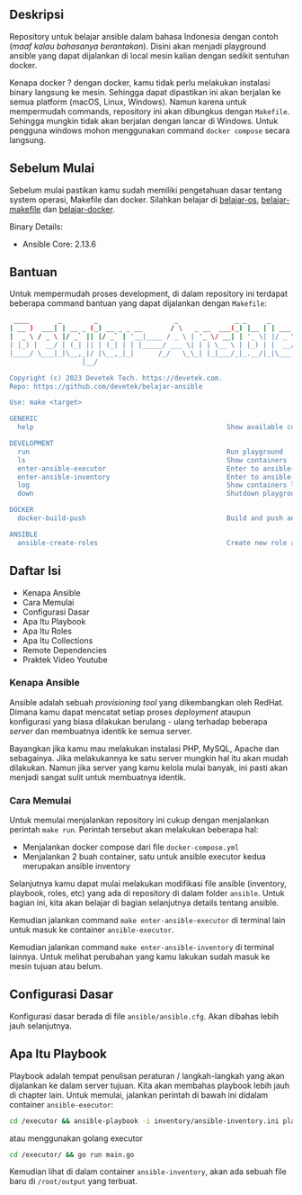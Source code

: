 ## Deskripsi

Repository untuk belajar ansible dalam bahasa Indonesia dengan contoh (_maaf kalau bahasanya berantakan_). Disini akan menjadi playground ansible yang dapat dijalankan di local mesin kalian dengan sedikit sentuhan docker.

Kenapa docker ? dengan docker, kamu tidak perlu melakukan instalasi binary langsung ke mesin. Sehingga dapat dipastikan ini akan berjalan ke semua platform (macOS, Linux, Windows). Namun karena untuk mempermudah commands, repository ini akan dibungkus dengan `Makefile`. Sehingga mungkin tidak akan berjalan dengan lancar di Windows. Untuk pengguna windows mohon menggunakan command `docker compose` secara langsung.

## Sebelum Mulai

Sebelum mulai pastikan kamu sudah memiliki pengetahuan dasar tentang system operasi, Makefile dan docker. Silahkan belajar di [belajar-os](https://github.com/devetek/belajar-os), [belajar-makefile](https://github.com/devetek/belajar-makefile) dan [belajar-docker](https://github.com/devetek/belajar-docker).

Binary Details:

- Ansible Core: 2.13.6

## Bantuan

Untuk mempermudah proses development, di dalam repository ini terdapat beberapa command bantuan yang dapat dijalankan dengan `Makefile`:

```sh
 ____       _        _                   _              _ _     _
| __ )  ___| | __ _ (_) __ _ _ __       / \   _ __  ___(_) |__ | | ___
|  _ \ / _ \ |/ _` || |/ _` | '__|____ / _ \ | '_ \/ __| | '_ \| |/ _ \
| |_) |  __/ | (_| || | (_| | | |_____/ ___ \| | | \__ \ | |_) | |  __/
|____/ \___|_|\__,_|/ |\__,_|_|      /_/   \_\_| |_|___/_|_.__/|_|\___|
                  |__/

Copyright (c) 2023 Devetek Tech. https://devetek.com.
Repo: https://github.com/devetek/belajar-ansible

Use: make <target>

GENERIC
  help                                                Show available commands

DEVELOPMENT
  run                                                 Run playground
  ls                                                  Show containers
  enter-ansible-executor                              Enter to ansible-executor
  enter-ansible-inventory                             Enter to ansible-inventory
  log                                                 Show containers log
  down                                                Shutdown playground

DOCKER
  docker-build-push                                   Build and push ansible master

ANSIBLE
  ansible-create-roles                                Create new role ansible_role_name=<ROLE_NAME>
```

## Daftar Isi

- Kenapa Ansible
- Cara Memulai
- Configurasi Dasar
- Apa Itu Playbook
- Apa Itu Roles
- Apa Itu Collections
- Remote Dependencies
- Praktek Video Youtube

### Kenapa Ansible

Ansible adalah sebuah _provisioning tool_ yang dikembangkan oleh RedHat. Dimana kamu dapat mencatat setiap proses _deployment_ ataupun konfigurasi yang biasa dilakukan berulang - ulang terhadap beberapa _server_ dan membuatnya identik ke semua server.

Bayangkan jika kamu mau melakukan instalasi PHP, MySQL, Apache dan sebagainya. Jika melakukannya ke satu server mungkin hal itu akan mudah dilakukan. Namun jika server yang kamu kelola mulai banyak, ini pasti akan menjadi sangat sulit untuk membuatnya identik.

### Cara Memulai

Untuk memulai menjalankan repository ini cukup dengan menjalankan perintah `make run`. Perintah tersebut akan melakukan beberapa hal:

- Menjalankan docker compose dari file `docker-compose.yml`
- Menjalankan 2 buah container, satu untuk ansible executor kedua merupakan ansible inventory

Selanjutnya kamu dapat mulai melakukan modifikasi file ansible (inventory, playbook, roles, etc) yang ada di repository di dalam folder `ansible`. Untuk bagian ini, kita akan belajar di bagian selanjutnya details tentang ansible.

Kemudian jalankan command `make enter-ansible-executor` di terminal lain untuk masuk ke container `ansible-executor`.

Kemudian jalankan command `make enter-ansible-inventory` di terminal lainnya. Untuk melihat perubahan yang kamu lakukan sudah masuk ke mesin tujuan atau belum.

## Configurasi Dasar

Konfigurasi dasar berada di file `ansible/ansible.cfg`. Akan dibahas lebih jauh selanjutnya.

## Apa Itu Playbook

Playbook adalah tempat penulisan peraturan / langkah-langkah yang akan dijalankan ke dalam server tujuan. Kita akan membahas playbook lebih jauh di chapter lain. Untuk memulai, jalankan perintah di bawah ini didalam container `ansible-executor`:

```sh
cd /executor && ansible-playbook -i inventory/ansible-inventory.ini playbooks/hello-world.yml -vv
```

atau menggunakan golang executor
```sh
cd /executor/ && go run main.go
```

Kemudian lihat di dalam container `ansible-inventory`, akan ada sebuah file baru di `/root/output` yang terbuat.
